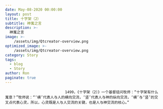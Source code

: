 ```yaml
---
date: May-08-2020 00:00:00
layout: post
title: 十字架（2）
subtitle: 神寓之言
description: >-
  神寓之言
image: >-
    /assets/img/Qtcreator-overview.png
optimized_image: >-
    /assets/img/Qtcreator-overview.png
category: Story
tags:
  - blog
  - Story
author: Ron
paginate: true
---
```


							　　1499，《十字架（2）》一个基督徒问牧师：“十字架有什么寓意？”牧师说：“‘横’代表人与人的横向交流，‘竖’代表人与神的纵向交流，‘横’与‘竖’的交叉点代表心灵，所以，心灵既是人与人交流的关键，也是人与神交流的核心。”
							
							
						